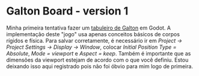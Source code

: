 # Galton Board - version 1

Minha primeira tentativa fazer um [tabuleiro de Galton](https://pt.wikipedia.org/wiki/Tabuleiro_de_Galton) em Godot. A implementação deste "jogo" usa apenas conceitos básicos de corpos rígidos e física. 
Para salvar corretamente, é necessário ir em *Project → Project Settings → Display → Window*, colocar *Initial Position Type = Absolute*, *Mode = viewport* e *Aspect = keep*. Também é importante que as dimensões da viewport estejam de acordo com o que você definiu. Estou deixando isso aqui registrado pois não foi óbvio para mim logo de primeira.